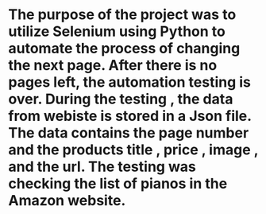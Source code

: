 # The purpose of the project was to utilize Selenium using Python to automate the process of changing the next page. After there is no pages left, the automation testing is over. During the testing , the data from webiste is stored in a Json file. The data contains the page number and the products title , price , image , and the url. The testing was checking the list of pianos in the Amazon website. 